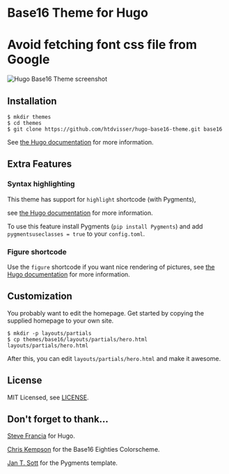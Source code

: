 # Base16 Theme for Hugo

# Avoid fetching font css file from Google

![Hugo Base16 Theme screenshot](https://raw.githubusercontent.com/htdvisser/hugo-base16-theme/master/images/screenshot.png)

## Installation

``` 
$ mkdir themes
$ cd themes
$ git clone https://github.com/htdvisser/hugo-base16-theme.git base16
```

See [the Hugo documentation](http://gohugo.io/themes/installing/) for more information.

## Extra Features

### Syntax highlighting

This theme has support for `highlight` shortcode (with Pygments),

see [the Hugo documentation](http://gohugo.io/extras/highlighting/) for more information.

To use this feature install Pygments (`pip install Pygments`) and add `pygmentsuseclasses = true` to your `config.toml`.

### Figure shortcode

Use the `figure` shortcode if you want nice rendering of pictures, see [the Hugo documentation](http://gohugo.io/extras/shortcodes/) for more information.



## Customization

You probably want to edit the homepage. Get started by copying the supplied homepage to your own site.

``` 
$ mkdir -p layouts/partials
$ cp themes/base16/layouts/partials/hero.html layouts/partials/hero.html
```

After this, you can edit `layouts/partials/hero.html` and make it awesome.



## License

MIT Licensed, see [LICENSE](https://github.com/htdvisser/hugo-base16-theme/blob/master/LICENSE).



## Don't forget to thank...

[Steve Francia](https://github.com/spf13) for Hugo.  

[Chris Kempson](http://chriskempson.com) for the Base16 Eighties Colorscheme.  

[Jan T. Sott](https://github.com/idleberg) for the Pygments template.
